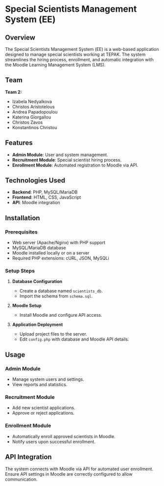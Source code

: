 # Special Scientists Management System (ΕΕ)

## Overview
The Special Scientists Management System (ΕΕ) is a web-based application designed to manage special scientists working at TEPAK. The system streamlines the hiring process, enrollment, and automatic integration with the Moodle Learning Management System (LMS).

## Team
**Team 2:**
- Izabela Nedyalkova
- Christos Aristotelous
- Andrea Papadopoulou
- Katerina Giorgallou
- Christos Zavos
- Konstantinos Christou

## Features
- **Admin Module**: User and system management.
- **Recruitment Module**: Special scientist hiring process.
- **Enrollment Module**: Automated registration to Moodle via API.

## Technologies Used
- **Backend**: PHP, MySQL/MariaDB
- **Frontend**: HTML, CSS, JavaScript
- **API**: Moodle integration

## Installation

### Prerequisites
- Web server (Apache/Nginx) with PHP support
- MySQL/MariaDB database
- Moodle installed locally or on a server
- Required PHP extensions: cURL, JSON, MySQLi

### Setup Steps
1. **Database Configuration**
   - Create a database named `scientists_db`.
   - Import the schema from `schema.sql`.

2. **Moodle Setup**
   - Install Moodle and configure API access.

3. **Application Deployment**
   - Upload project files to the server.
   - Edit `config.php` with database and Moodle API details.

## Usage
### Admin Module
- Manage system users and settings.
- View reports and statistics.

### Recruitment Module
- Add new scientist applications.
- Approve or reject applications.

### Enrollment Module
- Automatically enroll approved scientists in Moodle.
- Notify users upon successful enrollment.

## API Integration
The system connects with Moodle via API for automated user enrollment. Ensure API settings in Moodle are correctly configured to allow communication.
